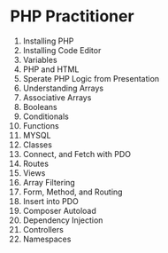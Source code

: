 # PHP Practitioner

1) Installing PHP
2) Installing Code Editor
3) Variables
4) PHP and HTML
5) Sperate PHP Logic from Presentation
6) Understanding Arrays
7) Associative Arrays
8) Booleans
9) Conditionals
10) Functions
11) MYSQL
12) Classes
13) Connect, and Fetch with PDO
14) Routes
15) Views
16) Array Filtering
17) Form, Method, and Routing
18) Insert into PDO
19) Composer Autoload
20) Dependency Injection
21) Controllers
22) Namespaces
